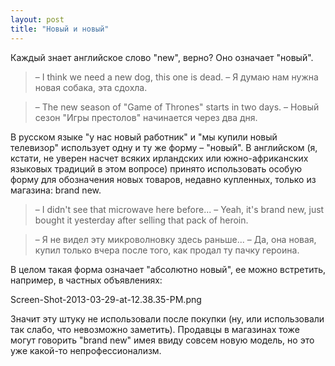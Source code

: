 ```yaml
---
layout: post
title: "Новый и новый"
---
```

Каждый знает английское слово "new", верно? Оно означает "новый".

>– I think we need a new dog, this one is dead.
>– Я думаю нам нужна новая собака, эта сдохла.

>– The new season of "Game of Thrones" starts in two days.
>– Новый сезон "Игры престолов" начинается через два дня.

В русском языке "у нас новый работник" и "мы купили новый телевизор" использует одну и ту же форму – "новый". В английском (я, кстати, не уверен насчет всяких ирландских или южно-африканских языковых традиций в этом вопросе) принято использовать особую форму для обозначения новых товаров, недавно купленных, только из магазина: brand new.

>– I didn't see that microwave here before...
>– Yeah, it's brand new, just bought it yesterday after selling that pack of heroin.

>– Я не видел эту микроволновку здесь раньше...
>– Да, она новая, купил только вчера после того, как продал ту пачку героина.

В целом такая форма означает "абсолютно новый", ее можно встретить, например, в частных объявлениях:

Screen-Shot-2013-03-29-at-12.38.35-PM.png

Значит эту штуку не использовали после покупки (ну, или использовали так слабо, что невозможно заметить). Продавцы в магазинах тоже могут говорить "brand new" имея ввиду совсем новую модель, но это уже какой-то непрофессионализм.
